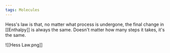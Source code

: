 ```yaml
---
tags: Molecules 
---
```


Hess's law is that, no matter what process is undergone, the final change in [[Enthalpy]] is always the same. Doesn't matter how many steps it takes, it's the same.

![[Hess Law.png]]